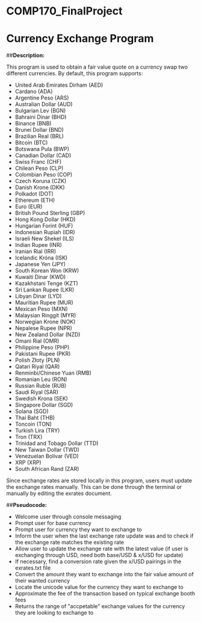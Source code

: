 # COMP170_FinalProject


# Currency Exchange Program

##**Description:**

This program is used to obtain a fair value quote on a currency swap two different currencies. By default, this program supports:

* United Arab Emirates Dirham (AED) 
* Cardano (ADA)
* Argentine Peso (ARS) 
* Australian Dollar (AUD) 
* Bulgarian Lev (BGN) 
* Bahraini Dinar (BHD) 
* Binance (BNB)
* Brunei Dollar (BND) 
* Brazilian Real (BRL) 
* Bitcoin (BTC)
* Botswana Pula (BWP) 
* Canadian Dollar (CAD) 
* Swiss Franc (CHF) 
* Chilean Peso (CLP) 
* Colombian Peso (COP) 
* Czech Koruna (CZK) 
* Danish Krone (DKK) 
* Polkadot (DOT)
* Ethereum (ETH)
* Euro (EUR) 
* British Pound Sterling (GBP) 
* Hong Kong Dollar (HKD) 
* Hungarian Forint (HUF) 
* Indonesian Rupiah (IDR) 
* Israeli New Shekel (ILS) 
* Indian Rupee (INR) 
* Iranian Rial (IRR) 
* Icelandic Króna (ISK) 
* Japanese Yen (JPY) 
* South Korean Won (KRW) 
* Kuwaiti Dinar (KWD) 
* Kazakhstani Tenge (KZT) 
* Sri Lankan Rupee (LKR) 
* Libyan Dinar (LYD) 
* Mauritian Rupee (MUR) 
* Mexican Peso (MXN) 
* Malaysian Ringgit (MYR) 
* Norwegian Krone (NOK) 
* Nepalese Rupee (NPR) 
* New Zealand Dollar (NZD) 
* Omani Rial (OMR) 
* Philippine Peso (PHP) 
* Pakistani Rupee (PKR) 
* Polish Złoty (PLN) 
* Qatari Riyal (QAR) 
* Renminbi/Chinese Yuan (RMB) 
* Romanian Leu (RON) 
* Russian Ruble (RUB) 
* Saudi Riyal (SAR) 
* Swedish Krona (SEK) 
* Singapore Dollar (SGD) 
* Solana (SGD)
* Thai Baht (THB) 
* Toncoin (TON)
* Turkish Lira (TRY) 
* Tron (TRX)
* Trinidad and Tobago Dollar (TTD) 
* New Taiwan Dollar (TWD) 
* Venezuelan Bolívar (VED) 
* XRP (XRP)
* South African Rand (ZAR)


Since exchange rates are stored locally in this program, users must update the exchange rates manually. This can be done through the terminal or manually by editing the exrates document.

##**Pseudocode:**

 * Welcome user through console messaging
 * Prompt user for base currency
 * Prompt user for currency they want to exchange to
 * Inform the user when the last exchange rate update was and to check if the exchange rate matches the existing rate
 * Allow user to update the exchange rate with the latest value (if user is exchanging through USD, need both base/USD & x/USD for update)
 * If necessary, find a conversion rate given the x/USD pairings in the exrates.txt file
 * Convert the amount they want to exchange into the fair value amount of their wanted currency
 * Locate the unicode value for the currency they want to exchange to
 * Approximate the fee of the transaction based on typical exchange booth fees
 * Returns the range of "accpetable" exchange values for the currency they are looking to exchange to
